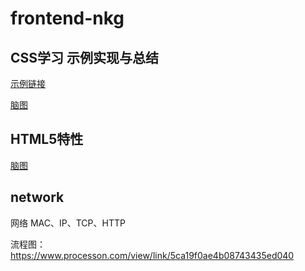 # frontend-nkg

## CSS学习 示例实现与总结

[示例链接](http://47.105.155.183)

[脑图](https://www.processon.com/view/link/5c5e44e0e4b0fa03ceaed3ad)

## HTML5特性

[脑图](https://www.processon.com/view/link/5cc46bcbe4b08b66b9bd95de)

## network
网络 MAC、IP、TCP、HTTP

流程图：https://www.processon.com/view/link/5ca19f0ae4b08743435ed040
